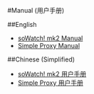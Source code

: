 #Manual (用户手册)

##English
- <a href="https://github.com/jc3213/Misc/blob/master/Manual/en-US/soWatch.md">soWatch! mk2 Manual</a>
- <a href="https://github.com/jc3213/Misc/blob/master/Manual/zh-CN/SimpleProxy.md">Simple Proxy Manual</a>

##Chinese (Simplified)
- <a href="https://github.com/jc3213/Misc/blob/master/Manual/en-US/soWatch.md">soWatch! mk2 用户手册</a>
- <a href="https://github.com/jc3213/Misc/blob/master/Manual/zh-CN/SimpleProxy.md">Simple Proxy 用户手册</a>
